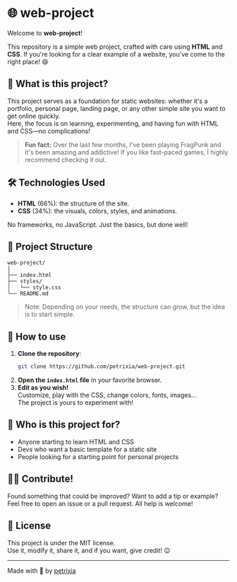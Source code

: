 # 🌐 web-project

Welcome to **web-project**!  

This repository is a simple web project, crafted with care using **HTML** and **CSS**. If you're looking for a clear example of a website, you've come to the right place! 😄

## 🚀 What is this project?

This project serves as a foundation for static websites: whether it's a portfolio, personal page, landing page, or any other simple site you want to get online quickly.  
Here, the focus is on learning, experimenting, and having fun with HTML and CSS—no complications!

> **Fun fact:** Over the last few months, I've been playing FragPunk and it's been amazing and addictive! If you like fast-paced games, I highly recommend checking it out.

## 🛠️ Technologies Used

- **HTML** (66%): the structure of the site.  
- **CSS** (34%): the visuals, colors, styles, and animations.

No frameworks, no JavaScript. Just the basics, but done well!

## 📁 Project Structure

```
web-project/
│
├── index.html
├── styles/
│   └── style.css
└── README.md
```

> Note: Depending on your needs, the structure can grow, but the idea is to start simple.

## 👀 How to use

1. **Clone the repository**:
   ```bash
   git clone https://github.com/petrixia/web-project.git
   ```
2. **Open the `index.html` file** in your favorite browser.
3. **Edit as you wish!**  
   Customize, play with the CSS, change colors, fonts, images...  
   The project is yours to experiment with!

## 🎯 Who is this project for?

- Anyone starting to learn HTML and CSS
- Devs who want a basic template for a static site
- People looking for a starting point for personal projects

## 🙋‍♂️ Contribute!

Found something that could be improved? Want to add a tip or example?  
Feel free to open an issue or a pull request. All help is welcome!

## 📄 License

This project is under the MIT license.  
Use it, modify it, share it, and if you want, give credit! 😉

---

Made with 💚 by [petrixia](https://github.com/petrixia)
